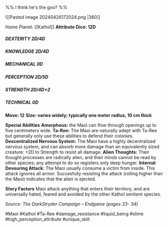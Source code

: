 %% I think he's the goo? %%

![[Pasted image 20240426172024.png |360]]

Home Planet: [[Kathol]]
**Attribute Dice: 12D**
##### DEXTERITY 2D/4D
##### KNOWLEDGE 2D/4D
##### MECHANICAL 0D
##### PERCEPTION 2D/5D
##### STRENGTH 2D/4D+2
##### TECHNICAL 0D
**Move: 12**
**Size: varies widely; typically one meter radius, 10 cm thick**

**Special Abilities**
**Amorphous:** the Maoi can flow through openings up to five centimeters wide.
**Ta-Ree:** The Maoi are naturally adept with Ta-Ree but generally only use these abilities to defend their colonies.
**Descentralized Nervous System:** The Maoi have a highly decentralized nervous system, and can absorb more damage than an equivalently sized creature: +2D to Strength to resist all damage.
**Alien Thoughts:** Their thought processes are radically alien,
and their minds cannot be read by other species; any
attempt to do so registers only deep hunger.
**Internal Devouring Attack:** The Maoi usually consume a victim from inside. This attack ignores all armor. Succesfully resisting the attack (rolling higher than the Maoi) indicates that the alien is ejected.

**Story Factors**
Maoi attack anything that enters their territory, and are universally hated, feared and avoided by the other Kathol sentient species.


*Source: The DarkStryder Campaign – Endgame (pages 33- 34)*

#Maoi #Kathol #Ta-Ree #damage_resistance #liquid_being #slime 
#high_perception_attribute #unique_skill 